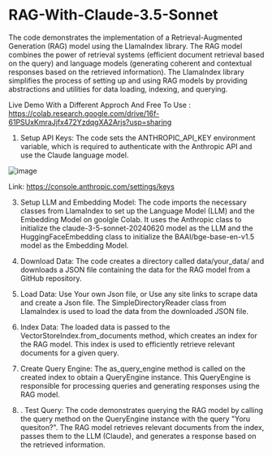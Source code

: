 # RAG-With-Claude-3.5-Sonnet
The code demonstrates the implementation of a Retrieval-Augmented Generation (RAG) model using the LlamaIndex library.
The RAG model combines the power of retrieval systems (efficient document retrieval based on the 
query) and language models (generating coherent and contextual responses based on the retrieved 
information). The LlamaIndex library simplifies the process of setting up and using RAG models by 
providing abstractions and utilities for data loading, indexing, and querying.

Live Demo With a Different Approch And Free To Use : https://colab.research.google.com/drive/16f-61PSUxKmraJjfx472YzdqgXA2Arjs?usp=sharing

1. Setup API Keys: The code sets the ANTHROPIC_API_KEY environment variable, which is required 
to authenticate with the Anthropic API and use the Claude language model.

![image](https://github.com/user-attachments/assets/5db6d2f3-f575-48a9-8c22-7a3ee1b0c87d)

Link: https://console.anthropic.com/settings/keys


3. Setup LLM and Embedding Model: The code imports the necessary classes from LlamaIndex 
to set up the Language Model (LLM) and the Embedding Model on goolgle Colab. It uses the Anthropic class to 
initialize the claude-3-5-sonnet-20240620 model as the LLM and the HuggingFaceEmbedding class 
to initialize the BAAI/bge-base-en-v1.5 model as the Embedding Model.

4. Download Data: The code creates a directory called data/your_data/ and downloads a JSON 
file containing the data for the RAG model from a GitHub repository.

5. Load Data: Use Your own Json file, or Use any site links to scrape data and create a Json file. The SimpleDirectoryReader class from LlamaIndex is used to load the data from the 
downloaded JSON file.

7. Index Data: The loaded data is passed to the VectorStoreIndex.from_documents method, which 
creates an index for the RAG model. This index is used to efficiently retrieve relevant 
documents for a given query.

8. Create Query Engine: The as_query_engine method is called on the created index to obtain a 
QueryEngine instance. This QueryEngine is responsible for processing queries and generating 
responses using the RAG model.

9. . Test Query: The code demonstrates querying the RAG model by calling the query method on 
the QueryEngine instance with the query "Yoru quesiton?". The RAG model 
retrieves relevant documents from the index, passes them to the LLM (Claude), and generates 
a response based on the retrieved information.


